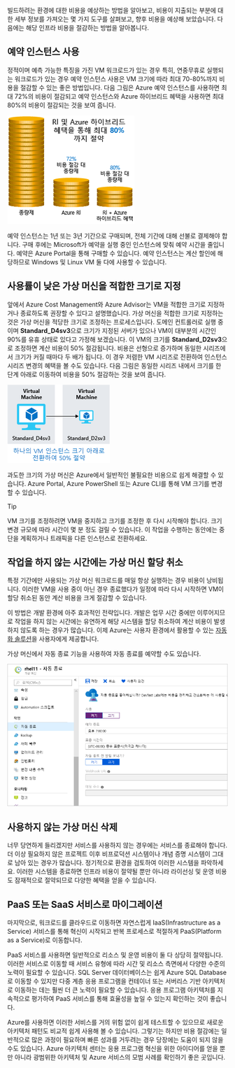 빌드하려는 환경에 대한 비용을 예상하는 방법을 알아보고, 비용이 지출되는 부분에 대한 세부 정보를 가져오는 몇 가지 도구를 살펴보고, 향후 비용을 예상해 보았습니다. 다음에는 해당 인프라 비용을 절감하는 방법을 알아봅니다.

## <a name="use-reserved-instances"></a>예약 인스턴스 사용

정적이며 예측 가능한 특징을 가진 VM 워크로드가 있는 경우 특히, 연중무휴로 실행되는 워크로드가 있는 경우 예약 인스턴스 사용은 VM 크기에 따라 최대 70-80%까지 비용을 절감할 수 있는 좋은 방법입니다. 다음 그림은 Azure 예약 인스턴스를 사용하면 최대 72%의 비용이 절감되고 예약 인스턴스와 Azure 하이브리드 혜택을 사용하면 최대 80%의 비용이 절감되는 것을 보여 줍니다.

![종량제를 사용하는 경우에 비해 Azure 예약 인스턴스와 Azure 하이브리드 혜택을 사용하는 경우 얻을 수 있는 비용 혜택을 보여 주는 그림입니다.](../media/4-savings-coins.png)

예약 인스턴스는 1년 또는 3년 기간으로 구매되며, 전체 기간에 대해 선불로 결제해야 합니다. 구매 후에는 Microsoft가 예약을 실행 중인 인스턴스에 맞춰 예약 시간을 줄입니다. 예약은 Azure Portal을 통해 구매할 수 있습니다. 예약 인스턴스는 계산 할인에 해당하므로 Windows 및 Linux VM 둘 다에 사용할 수 있습니다.

## <a name="right-size-underutilized-virtual-machines"></a>사용률이 낮은 가상 머신을 적합한 크기로 지정

앞에서 Azure Cost Management와 Azure Advisor는 VM을 적합한 크기로 지정하거나 종료하도록 권장할 수 있다고 설명했습니다. 가상 머신을 적합한 크기로 지정하는 것은 가상 머신을 적당한 크기로 조정하는 프로세스입니다. 도메인 컨트롤러로 실행 중이며 **Standard_D4sv3**으로 크기가 지정된 서버가 있으나 VM이 대부분의 시간인 90%를 유휴 상태로 있다고 가정해 보겠습니다. 이 VM의 크기를 **Standard_D2sv3**으로 조정하면 계산 비용이 50% 절감됩니다. 비용은 선형으로 증가하며 동일한 시리즈에서 크기가 커질 때마다 두 배가 됩니다. 이 경우 저렴한 VM 시리즈로 전환하여 인스턴스 시리즈 변경의 혜택을 볼 수도 있습니다. 다음 그림은 동일한 시리즈 내에서 크기를 한 단계 아래로 이동하여 비용을 50% 절감하는 것을 보여 줍니다.

![활용도가 낮은 가상 머신을 축소하여 비용을 절감 효과를 보여 주는 그림입니다.](../media/4-vm-resize.png)

과도한 크기의 가상 머신은 Azure에서 일반적인 불필요한 비용으로 쉽게 해결할 수 있습니다. Azure Portal, Azure PowerShell 또는 Azure CLI를 통해 VM 크기를 변경할 수 있습니다.

> [!TIP]
> VM 크기를 조정하려면 VM을 중지하고 크기를 조정한 후 다시 시작해야 합니다. 크기 변경 규모에 따라 시간이 몇 분 정도 걸릴 수 있습니다. 이 작업을 수행하는 동안에는 중단을 계획하거나 트래픽을 다른 인스턴스로 전환하세요.

## <a name="deallocate-virtual-machines-in-off-hours"></a>작업을 하지 않는 시간에는 가상 머신 할당 취소

특정 기간에만 사용되는 가상 머신 워크로드를 매일 항상 실행하는 경우 비용이 낭비됩니다. 이러한 VM을 사용 중이 아닌 경우 종료했다가 일정에 따라 다시 시작하면 VM이 할당 취소된 동안 계산 비용을 크게 절감할 수 있습니다.

이 방법은 개발 환경에 아주 효과적인 전략입니다. 개발은 업무 시간 중에만 이루어지므로 작업을 하지 않는 시간에는 유연하게 해당 시스템을 할당 취소하여 계산 비용이 발생하지 않도록 하는 경우가 많습니다. 이제 Azure는 사용자 환경에서 활용할 수 있는 [자동화 솔루션](https://docs.microsoft.com/azure/automation/automation-solution-vm-management)을 사용자에게 제공합니다.

가상 머신에서 자동 종료 기능을 사용하여 자동 종료를 예약할 수도 있습니다.

![종료 시간을 사용하도록 설정하여 가상 머신 블레이드의 자동 종료 섹션을 보여주는 Azure Portal 스크린샷입니다.](../media/4-vm-auto-shutdown.png)

## <a name="delete-unused-virtual-machines"></a>사용하지 않는 가상 머신 삭제

 너무 당연하게 들리겠지만 서비스를 사용하지 않는 경우에는 서비스를 종료해야 합니다. 더 이상 필요하지 않은 프로젝트 이후 비프로덕션 시스템이나 개념 증명 시스템이 그대로 남아 있는 경우가 많습니다. 정기적으로 환경을 검토하여 이러한 시스템을 파악하세요. 이러한 시스템을 종료하면 인프라 비용이 절약될 뿐만 아니라 라이선싱 및 운영 비용도 잠재적으로 절약되므로 다양한 혜택을 얻을 수 있습니다.

## <a name="migrate-to-paas-or-saas-services"></a>PaaS 또는 SaaS 서비스로 마이그레이션

마지막으로, 워크로드를 클라우드로 이동하면 자연스럽게 IaaS(Infrastructure as a Service) 서비스를 통해 혁신이 시작되고 반복 프로세스로 적절하게 PaaS(Platform as a Service)로 이동합니다.

PaaS 서비스를 사용하면 일반적으로 리소스 및 운영 비용이 둘 다 상당히 절약됩니다. 이러한 서비스로 이동할 때 서비스 유형에 따라 시간 및 리소스 측면에서 다양한 수준의 노력이 필요할 수 있습니다. SQL Server 데이터베이스는 쉽게 Azure SQL Database로 이동할 수 있지만 다중 계층 응용 프로그램을 컨테이너 또는 서버리스 기반 아키텍처로 이동하는 데는 훨씬 더 큰 노력이 필요할 수 있습니다. 응용 프로그램 아키텍처를 지속적으로 평가하여 PaaS 서비스를 통해 효율성을 높일 수 있는지 확인하는 것이 좋습니다.

Azure를 사용하면 이러한 서비스를 거의 위험 없이 쉽게 테스트할 수 있으므로 새로운 아키텍처 패턴도 비교적 쉽게 사용해 볼 수 있습니다. 그렇기는 하지만 비용 절감에는 일반적으로 많은 과정이 필요하며 빠른 성과를 거두려는 경우 당장에는 도움이 되지 않을 수도 있습니다. Azure 아키텍처 센터는 응용 프로그램 혁신을 위한 아이디어를 얻을 뿐만 아니라 광범위한 아키텍처 및 Azure 서비스의 모범 사례를 확인하기 좋은 곳입니다.

